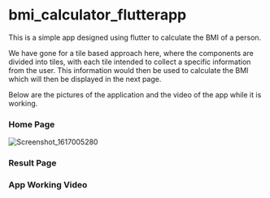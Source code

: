 # bmi_calculator_flutterapp
This is a simple app designed using flutter to calculate the BMI of a person.


We have gone for a tile based approach here, where the components are divided into tiles, with each tile intended to collect a specific information from the user. This information would then be used to calculate the BMI which will then be displayed in the next page.

Below are the pictures of the application and the video of the app while it is working.

### Home Page


![Screenshot_1617005280](https://user-images.githubusercontent.com/50414959/112810295-7eb2ae00-9098-11eb-9515-b10f5961915e.jpg)



### Result Page






### App Working Video





